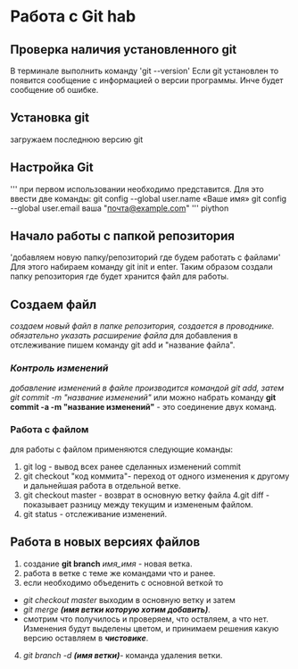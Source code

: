  # Работа с Git hab
 
 ## Проверка наличия установленного git
 В терминале выполнить команду 'git --version' 
Если git установлен то появится сообщение с информацией о версии программы. Инче будет сообщение об ошибке.

## Установка git
загружаем последнюю версию git 

## Настройка Git
'''
при первом использовании необходимо представится. Для это ввести две команды:
git config --global user.name «Ваше имя»
git config --global user.email ваша "почта@example.com"
''' piython

## Начало работы с папкой репозитория

'добавляем новую папку/репозиторий где будем работать с файлами' Для этого набираем команду git init и enter.
Таким образом создали папку репозитория где будет хранится файл для работы.

## Создаем файл
*создаем новый файл в папке репозитория, создается в проводнике. обязательно указать расширение файла* 
для добавления в отслеживание пишем команду git add и "название файла".

### *Контроль изменений*
_добавление изменений в файле производится командой git add, затем git commit -m "название изменений"_
или можно набрать команду **git commit -a -m "название изменений"** - это соединение двух команд.

### Работа с файлом
для работы с файлом применяются следующие команды:
1. git log - вывод всех ранее сделанных изменений commit
2. git checkout "код коммита"- переход от одного изменения к другому и дальнейшая работа в отдельной ветке.
3. git checkout master - возврат в основную ветку файла
4.git diff - показывает разницу между текущим и измененым файлом.
5. git status -  отслеживание изменений.

## Работа в новых версиях файлов
1. создание **git branch** _имя_имя_ - новая ветка.
2. работа в ветке с теме же командами что и ранее.
3. если необходимо объеденить с основной веткой то 
* _git checkout master_ выходим в основную ветку и затем
* _git merge **(имя ветки которую хотим добавить)**_.
* смотрим что получилось и проверяем, что оствляем, а что нет. Изменения будут выделены цветом, и принимаем решения какую версию оставляем в __*чистовике*__.
4. _git branch -d **(имя ветки)**_- команда удаления ветки.

